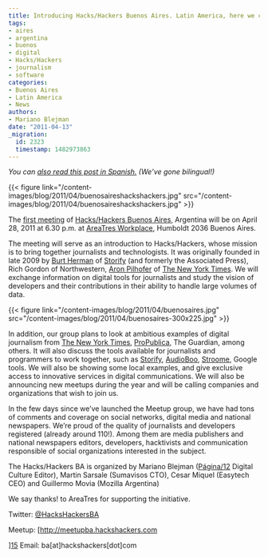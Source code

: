 ```yaml
---
title: Introducing Hacks/Hackers Buenos Aires. Latin America, here we come!
tags:
- aires
- argentina
- buenos
- digital
- Hacks/Hackers
- journalism
- software
categories:
- Buenos Aires
- Latin America
- News
authors:
- Mariano Blejman
date: "2011-04-13"
_migration:
  id: 2323
  timestamp: 1482973863
---
```


_You can [also read this post in Spanish.][1] (We&#8217;ve gone bilingual!)_ 

{{< figure link="/content-images/blog/2011/04/buenosaireshackshackers.jpg" src="/content-images/blog/2011/04/buenosaireshackshackers.jpg" >}}

The [first meeting][2] of [Hacks/Hackers Buenos Aires][3], Argentina will be on April 28, 2011 at 6.30 p.m. at [AreaTres Workplace][4], Humboldt 2036 Buenos Aires.

The meeting will serve as an introduction to Hacks/Hackers, whose mission is to bring together journalists and technologists. It was originally founded in late 2009 by [Burt Herman][5] of [Storify][6] (and formerly the Associated Press), Rich Gordon of Northwestern, [Aron Pilhofer][7] of [The New York Times][8]. We will exchange information on digital tools for journalists and study the vision of developers and their contributions in their ability to handle large volumes of data.

{{< figure link="/content-images/blog/2011/04/buenosaires.jpg" src="/content-images/blog/2011/04/buenosaires-300x225.jpg" >}}

In addition, our group plans to look at ambitious examples of digital journalism from [The New York Times][8], [ProPublica][9], [][10]The Guardian, among others. It will also discuss the tools available for journalists and programmers to work together, such as [Storify][6], [AudioBoo][11], [Stroome][12], Google tools. We will also be showing some local examples, and give exclusive access to innovative services in digital communications. We will also be announcing new meetups during the year and will be calling companies and organizations that wish to join us.

In the few days since we&#8217;ve launched the Meetup group, we have had tons of comments and coverage on social networks, digital media and national newspapers. We&#8217;re proud of the quality of journalists and developers registered (already around 110!). Among them are media publishers and national newspapers editors, developers, hacktivists and communication responsible of social organizations interested in the subject.

The Hacks/Hackers BA is organized by Mariano Blejman ([Página/12][13] Digital Culture Editor), Martin Sarsale (Sumavisos CTO), Cesar Miquel (Easytech CEO) and Guillermo Movia (Mozilla Argentina)

We say thanks! to AreaTres for supporting the initiative.

Twitter: [@HacksHackersBA][14]

Meetup: [http://meetupba.hackshackers.com

][15] Email: ba[at]hackshackers[dot]com

 [1]: http://hackshackers.com/2011/04/13/hackshackers-buenos-aires-en-marcha/
 [2]: http://www.meetup.com/HacksHackersBA/events/17233577/
 [3]: http://www.meetup.com/HacksHackersBA/
 [4]: http://www.areatresworkplace.com "AreaTres"
 [5]: http://burtherman.com
 [6]: http://storify.com
 [7]: http://twitter.com/pilhofer
 [8]: http://nytimes.com
 [9]: http://propublica.org
 [10]: //www.guardian.co.uk
 [11]: http://audioboo.com
 [12]: http://stroome.com
 [13]: http://www.pagina12.com.ar "Página/12"
 [14]: http://twitter.com/HacksHackersBA
 [15]: http://meetupba.hackshackers.com/